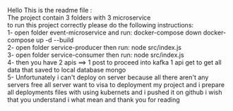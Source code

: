 Hello This is the readme file : <br>
The project contain 3 folders with 3 microservice <br>
to run this project correctly please do the following instructions: <br>
1- open folder event-microservice and run:   docker-compose down
docker-compose up -d --build <br>
2- open folder service-producer then run: node src/index.js <br>
3- open folder service-consumer then run: node src/index.js <br>
4- then you have 2 apis ==> 1 post to proceed into kafka 1 api get to get  all data that saved to local database mongo <br>
5- Unfortunately i can't deploy on server because all there aren't any servers free all server want to visa to deployment my project and i prepare all deployments files with using kubernets and i pushed it on github i wish that you understand i what mean and thank you for reading 
